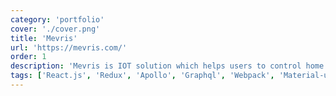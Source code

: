 ```yaml
---
category: 'portfolio'
cover: './cover.png'
title: 'Mevris'
url: 'https://mevris.com/'
order: 1
description: 'Mevris is IOT solution which helps users to control home appliances like air conditioners, fridge, switches using internet.'
tags: ['React.js', 'Redux', 'Apollo', 'Graphql', 'Webpack', 'Material-ui']
---
```

